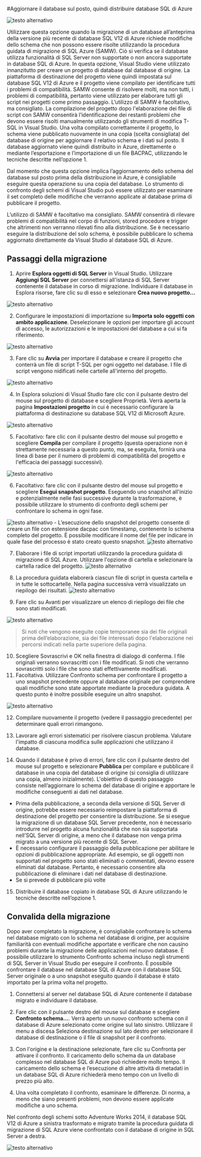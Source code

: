 <properties 
   pageTitle="Migrazione mediante Visual Studio e SSDT" 
   description="Database SQL di Microsoft Azure, migrazione del database, importazione del database, esportazione del database, migrazione guidata" 
   services="sql-database" 
   documentationCenter="" 
   authors="pehteh" 
   manager="jeffreyg" 
   editor="monicar"/>

<tags
   ms.service="sql-database"
   ms.devlang="NA"
   ms.topic="article"
   ms.tgt_pltfrm="NA"
   ms.workload="data-management" 
   ms.date="04/14/2015"
   ms.author="pehteh"/>

#Aggiornare il database sul posto, quindi distribuire database SQL di Azure

![testo alternativo](./media/sql-database-migrate-visualstudio-ssdt/01VSSSDTDiagram.png)

Utilizzare questa opzione quando la migrazione di un database all’anteprima della versione più recente di database SQL V12 di Azure richiede modifiche dello schema che non possono essere risolte utilizzando la procedura guidata di migrazione di SQL Azure (SAMW). Ciò si verifica se il database utilizza funzionalità di SQL Server non supportate o non ancora supportate in database SQL di Azure. In questa opzione, Visual Studio viene utilizzato innanzitutto per creare un progetto di database dal database di origine. La piattaforma di destinazione del progetto viene quindi impostata sul database SQL V12 di Azure e il progetto viene compilato per identificare tutti i problemi di compatibilità. SAMW consente di risolvere molti, ma non tutti, i problemi di compatibilità, pertanto viene utilizzato per elaborare tutti gli script nei progetti come primo passaggio. L’utilizzo di SAMW è facoltativo, ma consigliato. La compilazione del progetto dopo l'elaborazione dei file di script con SAMW consentirà l’identificazione dei restanti problemi che devono essere risolti manualmente utilizzando gli strumenti di modifica T-SQL in Visual Studio. Una volta compilato correttamente il progetto, lo schema viene pubblicato nuovamente in una copia (scelta consigliata) del database di origine per aggiornare il relativo schema e i dati sul posto. Il database aggiornato viene quindi distribuito in Azure, direttamente o mediante l’esportazione e l’importazione di un file BACPAC, utilizzando le tecniche descritte nell’opzione 1.
 
Dal momento che questa opzione implica l’aggiornamento dello schema del database sul posto prima della distribuzione in Azure, è consigliabile eseguire questa operazione su una copia del database. Lo strumento di confronto degli schemi di Visual Studio può essere utilizzato per esaminare il set completo delle modifiche che verranno applicate al database prima di pubblicare il progetto.

L’utilizzo di SAMW è facoltativo ma consigliato. SAMW consentirà di rilevare problemi di compatibilità nel corpo di funzioni, stored procedure e trigger che altrimenti non verranno rilevati fino alla distribuzione. Se è necessario eseguire la distribuzione del solo schema, è possibile pubblicare lo schema aggiornato direttamente da Visual Studio al database SQL di Azure.

## Passaggi della migrazione

1.	Aprire **Esplora oggetti di SQL Server** in Visual Studio. Utilizzare **Aggiungi SQL Server** per connettersi all'istanza di SQL Server contenente il database in corso di migrazione. Individuare il database in Esplora risorse, fare clic su di esso e selezionare **Crea nuovo progetto...** 

![testo alternativo](./media/sql-database-migrate-visualstudio-ssdt/02MigrateSSDT.png)

2.	Configurare le impostazioni di importazione su **Importa solo oggetti con ambito applicazione**. Deselezionare le opzioni per importare gli account di accesso, le autorizzazioni e le impostazioni del database a cui si fa riferimento.

![testo alternativo](./media/sql-database-migrate-visualstudio-ssdt/03MigrateSSDT.png)

3.	Fare clic su **Avvia** per importare il database e creare il progetto che conterrà un file di script T-SQL per ogni oggetto nel database. I file di script vengono nidificati nelle cartelle all'interno del progetto.

![testo alternativo](./media/sql-database-migrate-visualstudio-ssdt/04MigrateSSDT.png)

4.	In Esplora soluzioni di Visual Studio fare clic con il pulsante destro del mouse sul progetto di database e scegliere Proprietà. Verrà aperta la pagina **Impostazioni progetto** in cui è necessario configurare la piattaforma di destinazione su database SQL V12 di Microsoft Azure.

![testo alternativo](./media/sql-database-migrate-visualstudio-ssdt/05MigrateSSDT.png)

5.	Facoltativo: fare clic con il pulsante destro del mouse sul progetto e scegliere **Compila** per compilare il progetto (questa operazione non è strettamente necessaria a questo punto, ma, se eseguita, fornirà una linea di base per il numero di problemi di compatibilità del progetto e l'efficacia dei passaggi successivi).

![testo alternativo](./media/sql-database-migrate-visualstudio-ssdt/06MigrateSSDT.png)

6.	Facoltativo: fare clic con il pulsante destro del mouse sul progetto e scegliere **Esegui snapshot progetto**. Eseguendo uno snapshot all'inizio e potenzialmente nelle fasi successive durante la trasformazione, è possibile utilizzare lo strumento di confronto degli schemi per confrontare lo schema in ogni fase.

![testo alternativo](./media/sql-database-migrate-visualstudio-ssdt/07MigrateSSDT.png) - L’esecuzione dello snapshot del progetto consente di creare un file con estensione dacpac con timestamp, contenente lo schema completo del progetto. È possibile modificare il nome del file per indicare in quale fase del processo è stato creato questo snapshot. ![testo alternativo](./media/sql-database-migrate-visualstudio-ssdt/08MigrateSSDT.png)

7.	Elaborare i file di script importati utilizzando la procedura guidata di migrazione di SQL Azure. Utilizzare l'opzione di cartella e selezionare la cartella radice del progetto. ![testo alternativo](./media/sql-database-migrate-visualstudio-ssdt/09MigrateSSDT.png)

8.	La procedura guidata elaborerà ciascun file di script in questa cartella e in tutte le sottocartelle. Nella pagina successiva verrà visualizzato un riepilogo dei risultati. ![testo alternativo](./media/sql-database-migrate-visualstudio-ssdt/10MigrateSSDT.png)
9.	Fare clic su Avanti per visualizzare un elenco di riepilogo dei file che sono stati modificati. 

![testo alternativo](./media/sql-database-migrate-visualstudio-ssdt/11MigrateSSDT.png)

>Si noti che vengono eseguite copie temporanee sia dei file originali prima dell’elaborazione, sia dei file interessati dopo l'elaborazione nei percorsi indicati nella parte superiore della pagina.

10.	Scegliere Sovrascrivi e OK nella finestra di dialogo di conferma. I file originali verranno sovrascritti con i file modificati. Si noti che verranno sovrascritti solo i file che sono stati effettivamente modificati.
11.	Facoltativa. Utilizzare Confronto schema per confrontare il progetto a uno snapshot precedente oppure al database originale per comprendere quali modifiche sono state apportate mediante la procedura guidata. A questo punto è inoltre possibile eseguire un altro snapshot. 

![testo alternativo](./media/sql-database-migrate-visualstudio-ssdt/12MigrateSSDT.png)

12.	Compilare nuovamente il progetto (vedere il passaggio precedente) per determinare quali errori rimangono.

13.	Lavorare agli errori sistematici per risolvere ciascun problema. Valutare l'impatto di ciascuna modifica sulle applicazioni che utilizzano il database.

14.	Quando il database è privo di errori, fare clic con il pulsante destro del mouse sul progetto e selezionare **Pubblica** per compilare e pubblicare il database in una copia del database di origine (si consiglia di utilizzare una copia, almeno inizialmente). L'obiettivo di questo passaggio consiste nell’aggiornare lo schema del database di origine e apportare le modifiche conseguenti ai dati nel database.
- Prima della pubblicazione, a seconda della versione di SQL Server di origine, potrebbe essere necessario reimpostare la piattaforma di destinazione del progetto per consentire la distribuzione. Se si esegue la migrazione di un database SQL Server precedente, non è necessario introdurre nel progetto alcuna funzionalità che non sia supportata nell’SQL Server di origine, a meno che il database non venga prima migrato a una versione più recente di SQL Server. 
- È necessario configurare il passaggio della pubblicazione per abilitare le opzioni di pubblicazione appropriate. Ad esempio, se gli oggetti non supportati nel progetto sono stati eliminati o commentati, devono essere eliminati dal database. Pertanto, è necessario consentire alla pubblicazione di eliminare i dati nel database di destinazione. 
- Se si prevede di pubblicare più volte 

15.	Distribuire il database copiato in database SQL di Azure utilizzando le tecniche descritte nell’opzione 1.

## Convalida della migrazione

Dopo aver completato la migrazione, è consigliabile confrontare lo schema nel database migrato con lo schema nel database di origine, per acquisire familiarità con eventuali modifiche apportate e verificare che non causino problemi durante la migrazione delle applicazioni nel nuovo database. È possibile utilizzare lo strumento Confronto schema incluso negli strumenti di SQL Server in Visual Studio per eseguire il confronto. È possibile confrontare il database nel database SQL di Azure con il database SQL Server originale o a uno snapshot eseguito quando il database è stato importato per la prima volta nel progetto.

1.	Connettersi al server nel database SQL di Azure contenente il database migrato e individuare il database. 

2.	Fare clic con il pulsante destro del mouse sul database e scegliere **Confronto schema...**. Verrà aperto un nuovo confronto schema con il database di Azure selezionato come origine sul lato sinistro. Utilizzare il menu a discesa Seleziona destinazione sul lato destro per selezionare il database di destinazione o il file di snapshot per il confronto.

3.	Con l'origine e la destinazione selezionate, fare clic su Confronta per attivare il confronto. Il caricamento dello schema da un database complesso nel database SQL di Azure può richiedere molto tempo. Il caricamento dello schema e l’esecuzione di altre attività di metadati in un database SQL di Azure richiederà meno tempo con un livello di prezzo più alto.

4.	Una volta completato il confronto, esaminare le differenze. Di norma, a meno che siano presenti problemi, non devono essere applicate modifiche a uno schema.

Nel confronto degli schemi sotto Adventure Works 2014, il database SQL V12 di Azure a sinistra trasformato e migrato tramite la procedura guidata di migrazione di SQL Azure viene confrontato con il database di origine in SQL Server a destra.

![testo alternativo](./media/sql-database-migrate-visualstudio-ssdt/13MigrateSSDT.png)

<!---HONumber=58--> 